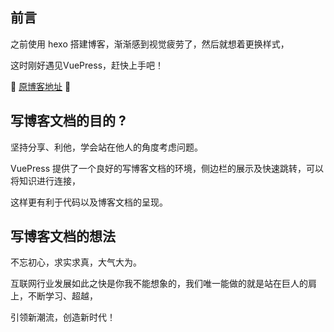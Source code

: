 
## 前言

之前使用 hexo 搭建博客，渐渐感到视觉疲劳了，然后就想着更换样式，

这时刚好遇见VuePress，赶快上手吧！

:tada: [原博客地址](https://cmini777.gitee.io/) :tada:


## 写博客文档的目的 ? <Badge text="目的" type="warn"/>

坚持分享、利他，学会站在他人的角度考虑问题。

VuePress 提供了一个良好的写博客文档的环境，侧边栏的展示及快速跳转，可以将知识进行连接，

这样更有利于代码以及博客文档的呈现。


## 写博客文档的想法 <Badge text="想法" type="tip"/>

不忘初心，求实求真，大气大为。

互联网行业发展如此之快是你我不能想象的，我们唯一能做的就是站在巨人的肩上，不断学习、超越，

引领新潮流，创造新时代！


